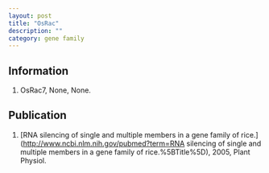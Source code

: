 ```yaml
---
layout: post
title: "OsRac"
description: ""
category: gene family
---
```


## Information
1. OsRac7, None, None.

## Publication
1. [RNA silencing of single and multiple members in a gene family of rice.](http://www.ncbi.nlm.nih.gov/pubmed?term=RNA silencing of single and multiple members in a gene family of rice.%5BTitle%5D), 2005, Plant Physiol.


